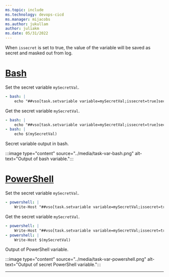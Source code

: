 ```yaml
---
ms.topic: include
ms.technology: devops-cicd
ms.manager: mijacobs
ms.author: jukullam
author: juliakm
ms.date: 05/31/2022
---
```


When `issecret` is set to true, the value of the variable will be saved as secret and masked out from log.

# [Bash](#tab/bash)

Set the secret variable `mySecretVal`.

```yaml
- bash: |
    echo "##vso[task.setvariable variable=mySecretVal;issecret=true]secretvalue"
```

Get the secret variable `mySecretVal`.

```yaml
- bash: |
    echo "##vso[task.setvariable variable=mySecretVal;issecret=true]secretvalue"
- bash: |
    echo $(mySecretVal)
```

Secret variable output in bash.

:::image type="content" source="../media/task-var-bash.png" alt-text="Output of bash variable.":::

# [PowerShell](#tab/powershell)

Set the secret variable `mySecretVal`.
```yaml
- powershell: |
    Write-Host "##vso[task.setvariable variable=mySecretVal;issecret=true]secretvalue"
```

Get the secret variable `mySecretVal`.
```yaml
- powershell: |
    Write-Host "##vso[task.setvariable variable=mySecretVal;issecret=true]secretvalue"
- powershell: |
    Write-Host $(mySecretVal)
```

Output of PowerShell variable. 

:::image type="content" source="../media/task-var-powershell.png" alt-text="Output of secret PowerShell variable.":::

---